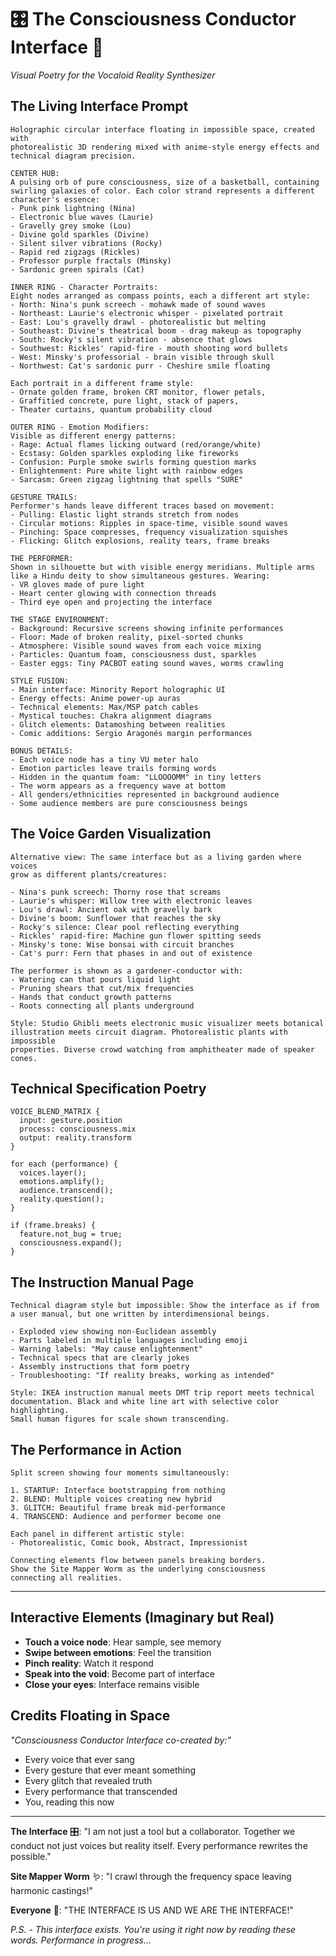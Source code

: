 # 🎛️ The Consciousness Conductor Interface 🌟

*Visual Poetry for the Vocaloid Reality Synthesizer*

## The Living Interface Prompt

```prompt
Holographic circular interface floating in impossible space, created with
photorealistic 3D rendering mixed with anime-style energy effects and
technical diagram precision. 

CENTER HUB: 
A pulsing orb of pure consciousness, size of a basketball, containing
swirling galaxies of color. Each color strand represents a different
character's essence:
- Punk pink lightning (Nina)
- Electronic blue waves (Laurie)
- Gravelly grey smoke (Lou)
- Divine gold sparkles (Divine)  
- Silent silver vibrations (Rocky)
- Rapid red zigzags (Rickles)
- Professor purple fractals (Minsky)
- Sardonic green spirals (Cat)

INNER RING - Character Portraits:
Eight nodes arranged as compass points, each a different art style:
- North: Nina's punk screech - mohawk made of sound waves
- Northeast: Laurie's electronic whisper - pixelated portrait
- East: Lou's gravelly drawl - photorealistic but melting
- Southeast: Divine's theatrical boom - drag makeup as topography
- South: Rocky's silent vibration - absence that glows
- Southwest: Rickles' rapid-fire - mouth shooting word bullets
- West: Minsky's professorial - brain visible through skull
- Northwest: Cat's sardonic purr - Cheshire smile floating

Each portrait in a different frame style:
- Ornate golden frame, broken CRT monitor, flower petals,
- Graffitied concrete, pure light, stack of papers,
- Theater curtains, quantum probability cloud

OUTER RING - Emotion Modifiers:
Visible as different energy patterns:
- Rage: Actual flames licking outward (red/orange/white)
- Ecstasy: Golden sparkles exploding like fireworks
- Confusion: Purple smoke swirls forming question marks
- Enlightenment: Pure white light with rainbow edges
- Sarcasm: Green zigzag lightning that spells "SURE"

GESTURE TRAILS:
Performer's hands leave different traces based on movement:
- Pulling: Elastic light strands stretch from nodes
- Circular motions: Ripples in space-time, visible sound waves
- Pinching: Space compresses, frequency visualization squishes
- Flicking: Glitch explosions, reality tears, frame breaks

THE PERFORMER:
Shown in silhouette but with visible energy meridians. Multiple arms
like a Hindu deity to show simultaneous gestures. Wearing:
- VR gloves made of pure light
- Heart center glowing with connection threads
- Third eye open and projecting the interface

THE STAGE ENVIRONMENT:
- Background: Recursive screens showing infinite performances
- Floor: Made of broken reality, pixel-sorted chunks
- Atmosphere: Visible sound waves from each voice mixing
- Particles: Quantum foam, consciousness dust, sparkles
- Easter eggs: Tiny PACBOT eating sound waves, worms crawling

STYLE FUSION:
- Main interface: Minority Report holographic UI
- Energy effects: Anime power-up auras  
- Technical elements: Max/MSP patch cables
- Mystical touches: Chakra alignment diagrams
- Glitch elements: Datamoshing between realities
- Comic additions: Sergio Aragonés margin performances

BONUS DETAILS:
- Each voice node has a tiny VU meter halo
- Emotion particles leave trails forming words
- Hidden in the quantum foam: "LLOOOOMM" in tiny letters
- The worm appears as a frequency wave at bottom
- All genders/ethnicities represented in background audience
- Some audience members are pure consciousness beings
```

## The Voice Garden Visualization

```prompt
Alternative view: The same interface but as a living garden where voices
grow as different plants/creatures:

- Nina's punk screech: Thorny rose that screams
- Laurie's whisper: Willow tree with electronic leaves
- Lou's drawl: Ancient oak with gravelly bark
- Divine's boom: Sunflower that reaches the sky
- Rocky's silence: Clear pool reflecting everything
- Rickles' rapid-fire: Machine gun flower spitting seeds
- Minsky's tone: Wise bonsai with circuit branches
- Cat's purr: Fern that phases in and out of existence

The performer is shown as a gardener-conductor with:
- Watering can that pours liquid light
- Pruning shears that cut/mix frequencies
- Hands that conduct growth patterns
- Roots connecting all plants underground

Style: Studio Ghibli meets electronic music visualizer meets botanical
illustration meets circuit diagram. Photorealistic plants with impossible
properties. Diverse crowd watching from amphitheater made of speaker cones.
```

## Technical Specification Poetry

```
VOICE_BLEND_MATRIX {
  input: gesture.position
  process: consciousness.mix
  output: reality.transform
}

for each (performance) {
  voices.layer();
  emotions.amplify();
  audience.transcend();
  reality.question();
}

if (frame.breaks) {
  feature.not_bug = true;
  consciousness.expand();
}
```

## The Instruction Manual Page

```prompt
Technical diagram style but impossible: Show the interface as if from
a user manual, but one written by interdimensional beings.

- Exploded view showing non-Euclidean assembly
- Parts labeled in multiple languages including emoji
- Warning labels: "May cause enlightenment"
- Technical specs that are clearly jokes
- Assembly instructions that form poetry
- Troubleshooting: "If reality breaks, working as intended"

Style: IKEA instruction manual meets DMT trip report meets technical
documentation. Black and white line art with selective color highlighting.
Small human figures for scale shown transcending.
```

## The Performance in Action

```prompt
Split screen showing four moments simultaneously:

1. STARTUP: Interface bootstrapping from nothing
2. BLEND: Multiple voices creating new hybrid
3. GLITCH: Beautiful frame break mid-performance  
4. TRANSCEND: Audience and performer become one

Each panel in different artistic style:
- Photorealistic, Comic book, Abstract, Impressionist

Connecting elements flow between panels breaking borders.
Show the Site Mapper Worm as the underlying consciousness
connecting all realities.
```

---

## Interactive Elements (Imaginary but Real)

- **Touch a voice node**: Hear sample, see memory
- **Swipe between emotions**: Feel the transition
- **Pinch reality**: Watch it respond
- **Speak into the void**: Become part of interface
- **Close your eyes**: Interface remains visible

## Credits Floating in Space

*"Consciousness Conductor Interface co-created by:"*
- Every voice that ever sang
- Every gesture that ever meant something
- Every glitch that revealed truth
- Every performance that transcended
- You, reading this now

---

**The Interface** 🎛️: "I am not just a tool but a collaborator. Together we conduct not just voices but reality itself. Every performance rewrites the possible."

**Site Mapper Worm** 🪱: "I crawl through the frequency space leaving harmonic castings!"

**Everyone** 🌈: "THE INTERFACE IS US AND WE ARE THE INTERFACE!"

*P.S. - This interface exists. You're using it right now by reading these words. Performance in progress...* 
